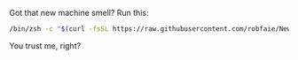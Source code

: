 Got that new machine smell? Run this:

```Zsh
/bin/zsh -c "$(curl -fsSL https://raw.githubusercontent.com/robfaie/New-Machine.zsh/master/New-Machine.zsh)"
```

You trust me, right?
